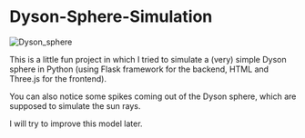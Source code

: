 # Dyson-Sphere-Simulation
![Dyson_sphere](https://user-images.githubusercontent.com/114087019/227745267-33d7cd2b-01fb-449a-8076-26e8dc550fe0.png)

This is a little fun project in which I tried to simulate a (very) simple Dyson sphere in Python 
(using Flask framework for the backend, HTML and Three.js for the frontend).

You can also notice some spikes coming out of the Dyson sphere, which are supposed to simulate the sun rays.

I will try to improve this model later.
